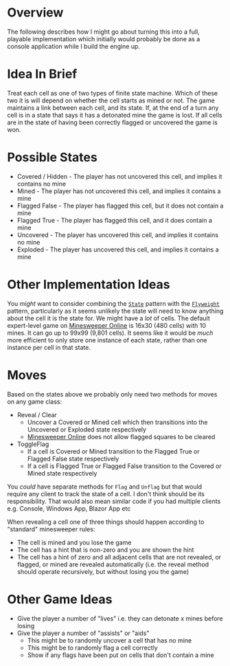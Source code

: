 # Overview

The following describes how I might go about turning this into a full, playable implementation which initially would probably be done as a console application while I build the engine up.

# Idea In Brief

Treat each cell as one of two types of finite state machine. Which of these two it is will depend on whether the cell starts as mined or not. The game maintains a link between each cell, and its state. If, at the end of a turn any cell is in a state that says it has a detonated mine the game is lost. If all cells are in the state of having been correctly flagged or uncovered the game is won.

# Possible States

* Covered / Hidden - The player has not uncovered this cell, and implies it contains no mine
* Mined - The player has not uncovered this cell, and implies it contains a mine
* Flagged False - The player has flagged this cell, but it does not contain a mine
* Flagged True - The player has flagged this cell, and it does contain a mine
* Uncovered - The player has uncovered this cell, and implies it contains no mine
* Exploded - The player has uncovered this cell, and implies it contains a mine

# Other Implementation Ideas

You _might_ want to consider combining the [`State`](https://en.wikipedia.org/wiki/State_pattern) pattern with the [`Flyweight`](https://en.wikipedia.org/wiki/Flyweight_pattern) pattern, particularly as it seems unlikely the state will need to know anything about the cell it is the state for. We might have a _lot_ of cells. The default expert-level game on [Minesweeper Online](https://minesweeperonline.com/) is 16x30 (480 cells) with 10 mines. It can go up to 99x99 (9,801 cells). It seems like it would be _much_ more efficient to only store one instance of each state, rather than one instance per cell in that state.

# Moves

Based on the states above we probably only need two methods for moves on any game class:

* Reveal / Clear
  * Uncover a Covered or Mined cell which then transitions into the Uncovered or Exploded state respectively
  * [Minesweeper Online](https://minesweeperonline.com/) does not allow flagged squares to be cleared
* ToggleFlag
  * If a cell is Covered or Mined transition to the Flagged True or Flagged False state respectively
  * If a cell is Flagged True or Flagged False transition to the Covered or Mined state respectively

You _could_ have separate methods for `Flag` and `Unflag` but that would require any client to track the state of a cell. I don't think should be its responsibility. That would also mean similar code if you had multiple clients e.g. Console, Windows App, Blazor App etc

When revealing a cell one of three things should happen according to "standard" minesweeper rules:

* The cell is mined and you lose the game
* The cell has a hint that is non-zero and you are shown the hint
* The cell has a hint of zero and all adjacent cells that are not revealed, or flagged, or mined are revealed automatically (i.e. the reveal method should operate recursively, but without losing you the game)

# Other Game Ideas

* Give the player a number of "lives" i.e. they can detonate x mines before losing
* Give the player a number of "assists" or "aids"
  * This might be to randomly uncover a cell that has no mine
  * This might be to randomly flag a cell correctly
  * Show if any flags have been put on cells that don't contain a mine